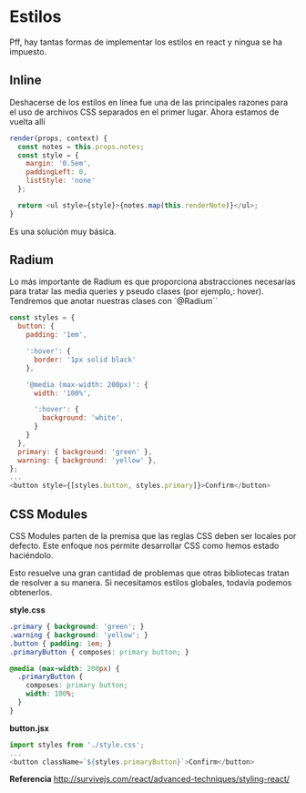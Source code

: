 # Estilos

Pff, hay tantas formas de implementar los estilos en react y ningua se ha impuesto.

## Inline

Deshacerse de los estilos en línea fue una de las principales razones para el uso de archivos CSS separados en el primer lugar. Ahora estamos de vuelta allí

```js
render(props, context) {
  const notes = this.props.notes;
  const style = {
    margin: '0.5em',
    paddingLeft: 0,
    listStyle: 'none'
  };

  return <ul style={style}>{notes.map(this.renderNote)}</ul>;
}
```

Es una solución muy básica.


## Radium

Lo más importante de Radium es que proporciona abstracciones necesarias para tratar las media queries y pseudo clases (por ejemplo,: hover). Tendremos que anotar nuestras clases con `@Radium``

```js
const styles = {
  button: {
    padding: '1em',

    ':hover': {
      border: '1px solid black'
    },

    '@media (max-width: 200px)': {
      width: '100%',

      ':hover': {
        background: 'white',
      }
    }
  },
  primary: { background: 'green' },
  warning: { background: 'yellow' },
};
...
<button style={[styles.button, styles.primary]}>Confirm</button>
```

## CSS Modules

CSS Modules parten de la premisa que las reglas CSS deben ser locales por defecto. Este enfoque nos permite desarrollar CSS como hemos estado haciéndolo.

Esto resuelve una gran cantidad de problemas que otras bibliotecas tratan de resolver a su manera. Si necesitamos estilos globales, todavía podemos obtenerlos.

**style.css**
```css
.primary { background: 'green'; }
.warning { background: 'yellow'; }
.button { padding: 1em; }
.primaryButton { composes: primary button; }

@media (max-width: 200px) {
  .primaryButton {
    composes: primary button;
    width: 100%;
  }
}
```

**button.jsx**

```js
import styles from './style.css';
...
<button className=`${styles.primaryButton}`>Confirm</button>
```

**Referencia** http://survivejs.com/react/advanced-techniques/styling-react/